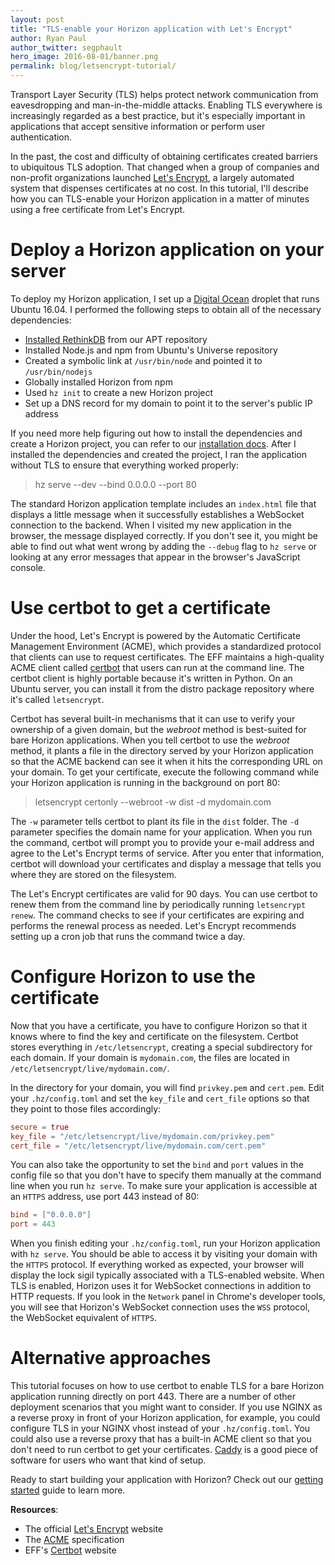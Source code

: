 ```yaml
---
layout: post
title: "TLS-enable your Horizon application with Let's Encrypt"
author: Ryan Paul
author_twitter: segphault
hero_image: 2016-08-01/banner.png
permalink: blog/letsencrypt-tutorial/
---
```


Transport Layer Security (TLS) helps protect network communication from 
eavesdropping and man-in-the-middle attacks. Enabling TLS everywhere is 
increasingly regarded as a best practice, but it's especially important in 
applications that accept sensitive information or perform user authentication.

In the past, the cost and difficulty of obtaining certificates created barriers 
to ubiquitous TLS adoption. That changed when a group of companies and 
non-profit organizations launched [Let's Encrypt][], a largely automated system 
that dispenses certificates at no cost. In this tutorial, I'll describe how you 
can TLS-enable your Horizon application in a matter of minutes using a free 
certificate from Let's Encrypt.

<!--more-->

# Deploy a Horizon application on your server

To deploy my Horizon application, I set up a [Digital Ocean][] droplet that runs
 Ubuntu 16.04. I performed the following steps to obtain all of the necessary 
dependencies:

* [Installed RethinkDB][] from our APT repository
* Installed Node.js and npm from Ubuntu's Universe repository
* Created a symbolic link at `/usr/bin/node` and pointed it to `/usr/bin/nodejs`
* Globally installed Horizon from npm
* Used `hz init` to create a new Horizon project
* Set up a DNS record for my domain to point it to the server's public IP address

If you need more help figuring out how to install the dependencies and create a 
Horizon project, you can refer to our [installation docs][]. After I installed 
the dependencies and created the project, I ran the application without TLS to 
ensure that everything worked properly:

> hz serve --dev --bind 0.0.0.0 --port 80

The standard Horizon application template includes an `index.html` file that 
displays a little message when it successfully establishes a WebSocket 
connection to the backend. When I visited my new application in the browser, the
 message displayed correctly. If you don't see it, you might be able to find out
 what went wrong by adding the `--debug` flag to `hz serve` or looking at any 
error messages that appear in the browser's JavaScript console.

# Use certbot to get a certificate

Under the hood, Let's Encrypt is powered by the Automatic Certificate Management
 Environment (ACME), which provides a standardized protocol that clients can use
 to request certificates. The EFF maintains a high-quality ACME client called 
[certbot][] that users can run at the command line. The certbot client is highly
 portable because it's written in Python. On an Ubuntu server, you can install 
it from the distro package repository where it's called `letsencrypt`.

Certbot has several built-in mechanisms that it can use to verify your ownership
 of a given domain, but the *webroot* method is best-suited for bare Horizon 
applications. When you tell certbot to use the *webroot* method, it plants a 
file in the directory served by your Horizon application so that the ACME 
backend can see it when it hits the corresponding URL on your domain. To get 
your certificate, execute the following command while your Horizon application 
is running in the background on port 80:

> letsencrypt certonly --webroot -w dist -d mydomain.com

The `-w` parameter tells certbot to plant its file in the `dist` folder. The 
`-d` parameter specifies the domain name for your application. When you run the 
command, certbot will prompt you to provide your e-mail address and agree to the
 Let's Encrypt terms of service. After you enter that information, certbot will 
download your certificates and display a message that tells you where they are 
stored on the filesystem.

The Let's Encrypt certificates are valid for 90 days. You can use certbot to 
renew them from the command line by periodically running `letsencrypt renew`. 
The command checks to see if your certificates are expiring and performs the 
renewal process as needed. Let's Encrypt recommends setting up a cron job that 
runs the command twice a day.

# Configure Horizon to use the certificate

Now that you have a certificate, you have to configure Horizon so that it knows 
where to find the key and certificate on the filesystem. Certbot stores 
everything in `/etc/letsencrypt`, creating a special subdirectory for each 
domain. If your domain is `mydomain.com`, the files are located in 
`/etc/letsencrypt/live/mydomain.com/`.

In the directory for your domain, you will find `privkey.pem` and `cert.pem`. 
Edit your `.hz/config.toml` and set the `key_file` and `cert_file` options so 
that they point to those files accordingly:

```toml
secure = true
key_file = "/etc/letsencrypt/live/mydomain.com/privkey.pem"
cert_file = "/etc/letsencrypt/live/mydomain.com/cert.pem"
```

You can also take the opportunity to set the `bind` and `port` values in the 
config file so that you don't have to specify them manually at the command line 
when you run `hz serve`. To make sure your application is accessible at an 
`HTTPS` address, use port 443 instead of 80:

```toml
bind = ["0.0.0.0"]
port = 443
```

When you finish editing your `.hz/config.toml`, run your Horizon application 
with `hz serve`. You should be able to access it by visiting your domain with 
the `HTTPS` protocol. If everything worked as expected, your browser will 
display the lock sigil typically associated with a TLS-enabled website. When TLS
 is enabled, Horizon uses it for WebSocket connections in addition to HTTP 
requests. If you look in the `Network` panel in Chrome's developer tools, you 
will see that Horizon's WebSocket connection uses the `WSS` protocol, the 
WebSocket equivalent of `HTTPS`.

# Alternative approaches

This tutorial focuses on how to use certbot to enable TLS for a bare Horizon 
application running directly on port 443. There are a number of other deployment
 scenarios that you might want to consider. If you use NGINX as a reverse proxy 
in front of your Horizon application, for example, you could configure TLS in 
your NGINX vhost instead of your `.hz/config.toml`. You could also use a reverse
 proxy that has a built-in ACME client so that you don't need to run certbot to 
get your certificates. [Caddy][] is a good piece of software for users who want 
that kind of setup.

Ready to start building your application with Horizon? Check out our 
[getting started][] guide to learn more.

**Resources**:

* The official [Let's Encrypt][] website
* The [ACME][] specification
* EFF's [Certbot][] website

[Let's Encrypt]: https://letsencrypt.org/
[ACME]: https://letsencrypt.github.io/acme-spec/
[Certbot]: https://certbot.eff.org/
[Digital Ocean]: https://www.digitalocean.com/
[installed RethinkDB]: https://www.rethinkdb.com/docs/install/ubuntu/
[installation docs]: /install/
[Caddy]: https://caddyserver.com/
[getting started]: /docs/getting-started/

